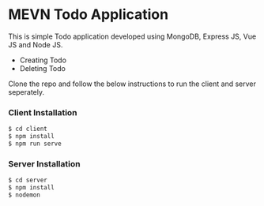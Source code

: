 # MEVN Todo Application

This is simple Todo application developed using MongoDB, Express JS, Vue JS and Node JS.

  - Creating Todo
  - Deleting Todo

Clone the repo and follow the below instructions to run the client and server seperately.

### Client Installation

```sh
$ cd client
$ npm install
$ npm run serve
```

### Server Installation
```sh
$ cd server
$ npm install
$ nodemon
```
